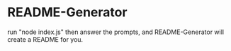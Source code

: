 # README-Generator
run "node index.js" then answer the prompts, and README-Generator will create a README for you.
